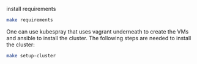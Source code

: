 

install requirements
```bash
make requirements
```

One can use kubespray that uses vagrant underneath to create the VMs and ansible to install the cluster. The following steps are needed to install the cluster:

```bash
make setup-cluster
```